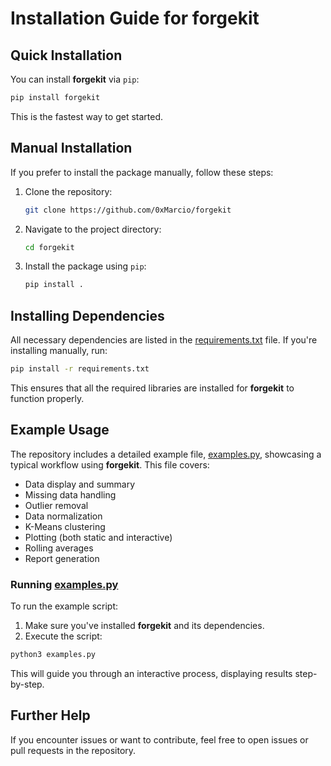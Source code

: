 # Installation Guide for forgekit

## Quick Installation

You can install **forgekit** via `pip`:

```bash
pip install forgekit
```

This is the fastest way to get started.

## Manual Installation

If you prefer to install the package manually, follow these steps:

1. Clone the repository:

   ```bash
   git clone https://github.com/0xMarcio/forgekit
   ```

2. Navigate to the project directory:

   ```bash
   cd forgekit
   ```

3. Install the package using `pip`:

   ```bash
   pip install .
   ```

## Installing Dependencies

All necessary dependencies are listed in the [requirements.txt](https://github.com/0xMarcio/forgekit/blob/main/requirements.txt) file. If you're installing manually, run:

```bash
pip install -r requirements.txt
```

This ensures that all the required libraries are installed for **forgekit** to function properly.

## Example Usage

The repository includes a detailed example file, [examples.py](https://github.com/0xMarcio/forgekit/blob/main/examples.py), showcasing a typical workflow using **forgekit**. This file covers:

- Data display and summary
- Missing data handling
- Outlier removal
- Data normalization
- K-Means clustering
- Plotting (both static and interactive)
- Rolling averages
- Report generation

### Running [examples.py](https://github.com/0xMarcio/forgekit/blob/main/examples.py)

To run the example script:

1. Make sure you've installed **forgekit** and its dependencies.
2. Execute the script:

```bash
python3 examples.py
```

This will guide you through an interactive process, displaying results step-by-step.

## Further Help

If you encounter issues or want to contribute, feel free to open issues or pull requests in the repository.

